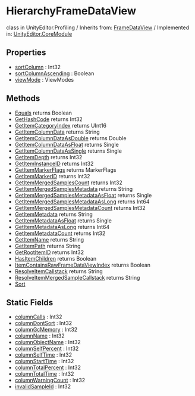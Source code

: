 # HierarchyFrameDataView
class in UnityEditor.Profiling
 / Inherits from: <a href="https://docs.unity3d.com/6000.2/Documentation/ScriptReference/FrameDataView.html">FrameDataView</a> / Implemented in: <a href="https://docs.unity3d.com/6000.2/Documentation/ScriptReference/UnityEditor.CoreModule.html">UnityEditor.CoreModule</a>

## Properties
- <a href="https://docs.unity3d.com/6000.2/Documentation/ScriptReference/HierarchyFrameDataView-sortColumn.html">sortColumn</a> : Int32
- <a href="https://docs.unity3d.com/6000.2/Documentation/ScriptReference/HierarchyFrameDataView-sortColumnAscending.html">sortColumnAscending</a> : Boolean
- <a href="https://docs.unity3d.com/6000.2/Documentation/ScriptReference/HierarchyFrameDataView-viewMode.html">viewMode</a> : ViewModes

## Methods
- <a href="https://docs.unity3d.com/6000.2/Documentation/ScriptReference/HierarchyFrameDataView.Equals.html">Equals</a> returns Boolean
- <a href="https://docs.unity3d.com/6000.2/Documentation/ScriptReference/HierarchyFrameDataView.GetHashCode.html">GetHashCode</a> returns Int32
- <a href="https://docs.unity3d.com/6000.2/Documentation/ScriptReference/HierarchyFrameDataView.GetItemCategoryIndex.html">GetItemCategoryIndex</a> returns UInt16
- <a href="https://docs.unity3d.com/6000.2/Documentation/ScriptReference/HierarchyFrameDataView.GetItemColumnData.html">GetItemColumnData</a> returns String
- <a href="https://docs.unity3d.com/6000.2/Documentation/ScriptReference/HierarchyFrameDataView.GetItemColumnDataAsDouble.html">GetItemColumnDataAsDouble</a> returns Double
- <a href="https://docs.unity3d.com/6000.2/Documentation/ScriptReference/HierarchyFrameDataView.GetItemColumnDataAsFloat.html">GetItemColumnDataAsFloat</a> returns Single
- <a href="https://docs.unity3d.com/6000.2/Documentation/ScriptReference/HierarchyFrameDataView.GetItemColumnDataAsSingle.html">GetItemColumnDataAsSingle</a> returns Single
- <a href="https://docs.unity3d.com/6000.2/Documentation/ScriptReference/HierarchyFrameDataView.GetItemDepth.html">GetItemDepth</a> returns Int32
- <a href="https://docs.unity3d.com/6000.2/Documentation/ScriptReference/HierarchyFrameDataView.GetItemInstanceID.html">GetItemInstanceID</a> returns Int32
- <a href="https://docs.unity3d.com/6000.2/Documentation/ScriptReference/HierarchyFrameDataView.GetItemMarkerFlags.html">GetItemMarkerFlags</a> returns MarkerFlags
- <a href="https://docs.unity3d.com/6000.2/Documentation/ScriptReference/HierarchyFrameDataView.GetItemMarkerID.html">GetItemMarkerID</a> returns Int32
- <a href="https://docs.unity3d.com/6000.2/Documentation/ScriptReference/HierarchyFrameDataView.GetItemMergedSamplesCount.html">GetItemMergedSamplesCount</a> returns Int32
- <a href="https://docs.unity3d.com/6000.2/Documentation/ScriptReference/HierarchyFrameDataView.GetItemMergedSamplesMetadata.html">GetItemMergedSamplesMetadata</a> returns String
- <a href="https://docs.unity3d.com/6000.2/Documentation/ScriptReference/HierarchyFrameDataView.GetItemMergedSamplesMetadataAsFloat.html">GetItemMergedSamplesMetadataAsFloat</a> returns Single
- <a href="https://docs.unity3d.com/6000.2/Documentation/ScriptReference/HierarchyFrameDataView.GetItemMergedSamplesMetadataAsLong.html">GetItemMergedSamplesMetadataAsLong</a> returns Int64
- <a href="https://docs.unity3d.com/6000.2/Documentation/ScriptReference/HierarchyFrameDataView.GetItemMergedSamplesMetadataCount.html">GetItemMergedSamplesMetadataCount</a> returns Int32
- <a href="https://docs.unity3d.com/6000.2/Documentation/ScriptReference/HierarchyFrameDataView.GetItemMetadata.html">GetItemMetadata</a> returns String
- <a href="https://docs.unity3d.com/6000.2/Documentation/ScriptReference/HierarchyFrameDataView.GetItemMetadataAsFloat.html">GetItemMetadataAsFloat</a> returns Single
- <a href="https://docs.unity3d.com/6000.2/Documentation/ScriptReference/HierarchyFrameDataView.GetItemMetadataAsLong.html">GetItemMetadataAsLong</a> returns Int64
- <a href="https://docs.unity3d.com/6000.2/Documentation/ScriptReference/HierarchyFrameDataView.GetItemMetadataCount.html">GetItemMetadataCount</a> returns Int32
- <a href="https://docs.unity3d.com/6000.2/Documentation/ScriptReference/HierarchyFrameDataView.GetItemName.html">GetItemName</a> returns String
- <a href="https://docs.unity3d.com/6000.2/Documentation/ScriptReference/HierarchyFrameDataView.GetItemPath.html">GetItemPath</a> returns String
- <a href="https://docs.unity3d.com/6000.2/Documentation/ScriptReference/HierarchyFrameDataView.GetRootItemID.html">GetRootItemID</a> returns Int32
- <a href="https://docs.unity3d.com/6000.2/Documentation/ScriptReference/HierarchyFrameDataView.HasItemChildren.html">HasItemChildren</a> returns Boolean
- <a href="https://docs.unity3d.com/6000.2/Documentation/ScriptReference/HierarchyFrameDataView.ItemContainsRawFrameDataViewIndex.html">ItemContainsRawFrameDataViewIndex</a> returns Boolean
- <a href="https://docs.unity3d.com/6000.2/Documentation/ScriptReference/HierarchyFrameDataView.ResolveItemCallstack.html">ResolveItemCallstack</a> returns String
- <a href="https://docs.unity3d.com/6000.2/Documentation/ScriptReference/HierarchyFrameDataView.ResolveItemMergedSampleCallstack.html">ResolveItemMergedSampleCallstack</a> returns String
- <a href="https://docs.unity3d.com/6000.2/Documentation/ScriptReference/HierarchyFrameDataView.Sort.html">Sort</a>

## Static Fields
- <a href="https://docs.unity3d.com/6000.2/Documentation/ScriptReference/HierarchyFrameDataView-columnCalls.html">columnCalls</a> : Int32
- <a href="https://docs.unity3d.com/6000.2/Documentation/ScriptReference/HierarchyFrameDataView-columnDontSort.html">columnDontSort</a> : Int32
- <a href="https://docs.unity3d.com/6000.2/Documentation/ScriptReference/HierarchyFrameDataView-columnGcMemory.html">columnGcMemory</a> : Int32
- <a href="https://docs.unity3d.com/6000.2/Documentation/ScriptReference/HierarchyFrameDataView-columnName.html">columnName</a> : Int32
- <a href="https://docs.unity3d.com/6000.2/Documentation/ScriptReference/HierarchyFrameDataView-columnObjectName.html">columnObjectName</a> : Int32
- <a href="https://docs.unity3d.com/6000.2/Documentation/ScriptReference/HierarchyFrameDataView-columnSelfPercent.html">columnSelfPercent</a> : Int32
- <a href="https://docs.unity3d.com/6000.2/Documentation/ScriptReference/HierarchyFrameDataView-columnSelfTime.html">columnSelfTime</a> : Int32
- <a href="https://docs.unity3d.com/6000.2/Documentation/ScriptReference/HierarchyFrameDataView-columnStartTime.html">columnStartTime</a> : Int32
- <a href="https://docs.unity3d.com/6000.2/Documentation/ScriptReference/HierarchyFrameDataView-columnTotalPercent.html">columnTotalPercent</a> : Int32
- <a href="https://docs.unity3d.com/6000.2/Documentation/ScriptReference/HierarchyFrameDataView-columnTotalTime.html">columnTotalTime</a> : Int32
- <a href="https://docs.unity3d.com/6000.2/Documentation/ScriptReference/HierarchyFrameDataView-columnWarningCount.html">columnWarningCount</a> : Int32
- <a href="https://docs.unity3d.com/6000.2/Documentation/ScriptReference/HierarchyFrameDataView-invalidSampleId.html">invalidSampleId</a> : Int32
